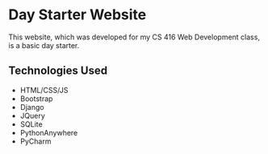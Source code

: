 
# Day Starter Website

This website, which was developed for my CS 416 Web Development class, is a basic day starter.



## Technologies Used
- HTML/CSS/JS
- Bootstrap
- Django
- JQuery
- SQLite
- PythonAnywhere
- PyCharm